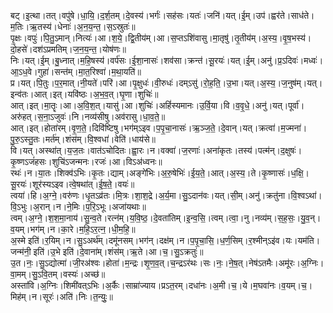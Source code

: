 

  
बट्।इ॒त्था।तत्।वपु॑षे।धा॒यि॒।द॒र्श॒तम्।दे॒वस्य॑।भर्गः॑।सह॑सः।यतः॑।जनि॑।यत्।ई॒म्।उप॑।ह्वर॑ते।साध॑ते।म॒तिः।ऋ॒तस्य॑।धेनाः॑।अ॒न॒य॒न्त॒।स॒ऽस्रुतः॑॥  
पृ॒क्षः।वपुः॑।पि॒तु॒ऽमान्।नित्यः॑।आ।श॒ये॒।द्वि॒तीय॑म्।आ।स॒प्तऽशि॑वासु।मा॒तृषु॑।तृ॒तीय॑म्।अ॒स्य॒।वृ॒ष॒भस्य॑।दो॒हसे॑।दश॑ऽप्रमतिम्।ज॒न॒य॒न्त॒।योष॑णः॥  
निः।यत्।ई॒म्।बु॒ध्नात्।म॒हि॒षस्य॑।वर्प॑सः।ई॒शा॒नासः॑।शव॑सा।क्रन्त॑।सू॒रयः॑।यत्।ई॒म्।अनु॑।प्र॒ऽदिवः॑।मध्वः॑।आ॒ऽध॒वे।गुहा॑।सन्त॑म्।मा॒त॒रिश्वा॑।म॒था॒यति॑॥  
प्र।यत्।पि॒तुः।प॒र॒मात्।नी॒यते॑।परि॑।आ।पृ॒क्षुधः॑।वी॒रुधः॑।दम्ऽसु॑।रो॒ह॒ति॒।उ॒भा।यत्।अ॒स्य॒।ज॒नुष॑म्।यत्।इन्व॑तः।आत्।इत्।यवि॑ष्ठः।अ॒भ॒व॒त्।घृ॒णा।शुचिः॑॥  
आत्।इत्।मा॒तॄः।आ।अ॒वि॒श॒त्।यासु॑।आ।शुचिः॑।अहिं॑स्यमानः।उ॒र्वि॒या।वि।व॒वृ॒धे॒।अनु॑।यत्।पूर्वा॑।अरु॑हत्।स॒ना॒ऽजुवः॑।नि।नव्य॑सीषु।अव॑रासु।धा॒व॒ते॒॥  
आत्।इत्।होता॑रम्।वृ॒ण॒ते॒।दिवि॑ष्टिषु।भग॑म्ऽइव।प॒पृ॒चा॒नासः॑।ऋ॒ञ्ज॒ते॒।दे॒वान्।यत्।क्रत्वा॑।म॒ज्मना॑।पु॒रु॒ऽस्तु॒तः।मर्त॑म्।शंस॑म्।वि॒श्वधा॑।वेति॑।धाय॑से॥  
वि।यत्।अस्था॑त्।य॒ज॒तः।वात॑ऽचोदितः।ह्वा॒रः।न।वक्वा॑।ज॒रणाः॑।अना॑कृतः।तस्य॑।पत्म॑न्।द॒क्षुषः॑।कृ॒ष्णऽजं॑हसः।शुचि॑ऽजन्मनः।रजः॑।आ।विऽअ॑ध्वनः॥  
रथः॑।न।या॒तः।शिक्व॑ऽभिः।कृ॒तः।द्याम्।अङ्गे॑भिः।अ॒रु॒षेभिः॑।ई॒य॒ते॒।आत्।अ॒स्य॒।ते।कृ॒ष्णासः॑।ध॒क्षि॒।सू॒रयः॑।शूर॑स्यऽइव।त्वे॒षथा॑त्।ई॒ष॒ते॒।वयः॑॥  
त्वया॑।हि।अ॒ग्ने॒।वरु॑णः।धृ॒तऽव्र॑तः।मि॒त्रः।शा॒श॒द्रे।अ॒र्य॒मा।सु॒ऽदान॑वः।यत्।सी॒म्।अनु॑।क्रतु॑ना।वि॒श्वऽथा॑।वि॒ऽभुः।अ॒रान्।न।ने॒मिः।प॒रि॒ऽभूः।अजा॑यथाः॥  
त्वम्।अ॒ग्ने॒।श॒श॒मा॒नाय॑।सु॒न्व॒ते।रत्न॑म्।य॒वि॒ष्ठ॒।दे॒वता॑तिम्।इ॒न्व॒सि॒।त्वम्।त्वा॒।नु।नव्य॑म्।स॒ह॒सः॒।यु॒व॒न्।व॒यम्।भग॑म्।न।का॒रे।म॒हि॒ऽर॒त्न॒।धी॒म॒हि॒॥  
अ॒स्मे इति॑।र॒यिम्।न।सु॒ऽअर्थ॑म्।दमू॑नसम्।भग॑न्।दक्ष॑म्।न।प॒पृ॒चा॒सि॒।ध॒र्ण॒सिम्।र॒श्मीन्ऽइ॑व।यः।यम॑ति।जन्म॑नी॒ इति॑।उ॒भे इति॑।दे॒वाना॑म्।शंस॑म्।ऋ॒ते।आ।च॒।सु॒ऽक्रतुः॑॥  
उ॒त।नः॒।सु॒ऽद्योत्मा॑।जी॒रअ॑श्वः।होता॑।म॒न्द्रः।शृ॒ण॒व॒त्।च॒न्द्रऽर॑थः।सः।नः॒।ने॒ष॒त्।नेष॑ऽतमैः।अमू॑रः।अ॒ग्निः।वा॒मम्।सु॒ऽवि॒तम्।वस्यः॑।अच्छ॑॥  
अस्ता॑वि।अ॒ग्निः।शिमी॑वत्ऽभिः।अ॒र्कैः।साम्रा॑ज्याय।प्रऽत॒रम्।दधा॑नः।अ॒मी।च॒।ये।म॒घवा॑नः।व॒यम्।च॒।मिह॑म्।न।सूरः॑।अति॑।निः।त॒न्युः॒॥  
